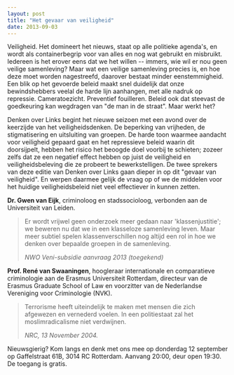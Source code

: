 ```yaml
---
layout: post
title: "Het gevaar van veiligheid"
date: 2013-09-03
---
```


Veiligheid. Het domineert het nieuws, staat op alle politieke agenda's, en
wordt als containerbegrip voor van alles en nog wat gebruikt en misbruikt.
Iedereen is het erover eens dat we het willen -- immers, wie wil er nou geen
veilige samenleving? Maar wat een veilige samenleving precies is, en hoe deze
moet worden nagestreefd, daarover bestaat minder eenstemmigheid. Een blik op
het gevoerde beleid maakt snel duidelijk dat onze bewindshebbers veelal de
harde lijn aanhangen, met alle nadruk op repressie. Cameratoezicht. Preventief
fouilleren. Beleid ook dat steevast de goedkeuring kan wegdragen van "de man in
de straat". Maar werkt het?

Denken over Links begint het nieuwe seizoen met een avond over de keerzijde van
het veiligheidsdenken. De beperking van vrijheden, de stigmatisering en
uitsluiting van groepen. De harde toon waarmee aandacht voor veiligheid gepaard
gaat en het repressieve beleid waarin dit doorsijpelt, hebben het risico het
beoogde doel voorbij te schieten; zozeer zelfs dat ze een negatief effect
hebben op juist de veiligheid en veiligheidsbeleving die ze probeert te
bewerkstelligen. De twee sprekers van deze editie van Denken over Links gaan
dieper in op dit "gevaar van veiligheid". En werpen daarmee gelijk de vraag op
of we de middelen voor het huidige veiligheidsbeleid niet veel effectiever in
kunnen zetten.

**Dr. Gwen van Eijk**, criminoloog en stadssocioloog, verbonden aan de Universiteit van Leiden.

> Er wordt vrijwel geen onderzoek meer gedaan naar 'klassenjustitie'; we
> beweren nu dat we in een klasseloze samenleving leven. Maar meer subtiel
> spelen klassenverschillen nog altijd een rol in hoe we denken over bepaalde
> groepen in de samenleving.
>
> *NWO Veni-subsidie aanvraag 2013 (toegekend)*

**Prof. René van Swaaningen**, hoogleraar internationale en comparatieve
criminologie aan de Erasmus Universiteit Rotterdam, directeur van de Erasmus
Graduate School of Law en voorzitter van de Nederlandse Vereniging voor
Criminologie (NVK).

> Terrorisme heeft uiteindelijk te maken met mensen die zich afgewezen en
> vernederd voelen. In een politiestaat zal het moslimradicalisme niet
> verdwijnen.
>
> *NRC, 13 November 2004.*

Nieuwsgierig? Kom langs en denk met ons mee op donderdag 12 september op
Gaffelstraat 61B, 3014 RC Rotterdam. Aanvang 20:00, deur open 19:30. De toegang
is gratis.
